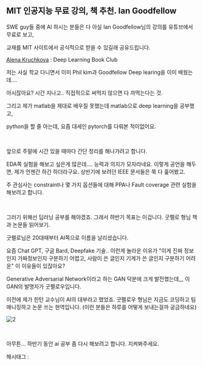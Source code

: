 ## MIT 인공지능 무료 강의, 책 추천. Ian Goodfellow

SWE guy들 중에 AI 하시는 분들은 다 아실 Ian Goodfellow님의 강의를 유튜브에서 무료로 보고,

교재를 MIT 사이트에서 공식적으로 받을 수 있길래 공유드립니다.

[Alena Kruchkova](https://www.youtube.com/@AlenaKruchkova/videos) : Deep Learning Book Club

저는 사실 학교 다니면서 이미 Phil kim과 Goodfellow Deep learing을 이미 배웠는데....

아시잖아요? 시간 지나고.. 직접적으로 써먹지 않으면 다 까먹는다는 것.

그리고 제가 matlab을 제대로 배우질 못했는데 matlab으로 deep learning을 공부했고,

python을 할 줄 아는데, 요즘 대세인 pytorch를 다뤄본 적이없어요.

​

앞으로 주말에 시간 있을 때마다 간단 정리를 해나가려고 합니다.

EDA쪽 실험을 해보고 싶은게 많은데.... 능력과 의지가 모자라네요. 이렇게 공언을 해두면, 제가 언젠간 하긴 하더라구요. 상반기에 보려던 IEEE 문서들은 쭉 다 훑어봤고.

주 관심사는 constraint나 몇 가지 옵션들에 대해 PPA나 Fault coverage 관련 실험을 해보려고 합니다.

​

그러기 위해선 딥러닝 공부를 해야겠죠. 그래서 하반기 목표는 이겁니다. 굿펠로 형님 책과 논문들 읽어보기.

굿펠로님은 20대때부터 AI쪽으로 이름을 날리셨습니다.

요즘 Chat GPT, 구글 Bard, Deepfake 기술.. 이런게 놀라운 이유가 "이게 진짜 정보인지 가짜정보인지 구분하기 어렵고, 사람이 쓴 글인지 기계가 쓴 글인지 구분하기 어려운" 이 이유들이 있잖아요? 

Generative Adversarial Network이라고 하는 GAN 덕분에 크게 발전했는데,,, 이 GAN의 발명자가 굿펠로우입니다.

이전에 제가 힌턴 교수님이 AI의 대부라고 했었죠. 굿펠로우 형님은 지금도 코딩하고 팀 매니징하고 논문 쓰는 현역입니다. (이런 분들은 하루를 어떻게 보내는걸까 궁금하네요)

![2](/asset/img/223134340245/2.png)

​

아무튼... 하반기 동안 ai 공부 좀 다시 해보려고 합니다. 지켜봐주세요.

 해시태그 : 